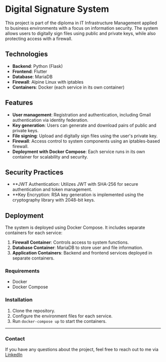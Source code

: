 # Digital Signature System

This project is part of the diploma in IT Infrastructure Management applied to business environments with a focus on information security. The system allows users to digitally sign files using public and private keys, while also protecting access with a firewall.

## Technologies
- **Backend**: Python (Flask)
- **Frontend**: Flutter
- **Database**: MariaDB
- **Firewall**: Alpine Linux with iptables
- **Containers**: Docker (each service in its own container)

## Features
- **User management**: Registration and authentication, including Gmail authentication via identity federation.
- **Key generation**: Users can generate and download pairs of public and private keys.
- **File signing**: Upload and digitally sign files using the user's private key.
- **Firewall**: Access control to system components using an iptables-based firewall.
- **Deployment with Docker Compose**: Each service runs in its own container for scalability and security.

## Security Practices
- **JWT Authentication: Utilizes JWT with SHA-256 for secure authentication and token management.
- **Key Encryption: RSA key generation is implemented using the cryptography library with 2048-bit keys.

## Deployment
The system is deployed using Docker Compose. It includes separate containers for each service:
1. **Firewall Container**: Controls access to system functions.
2. **Database Container**: MariaDB to store user and file information.
3. **Application Containers**: Backend and frontend services deployed in separate containers.

### Requirements
- Docker
- Docker Compose

### Installation
1. Clone the repository.
2. Configure the environment files for each service.
3. Run `docker-compose up` to start the containers.

---

### Contact
If you have any questions about the project, feel free to reach out to me via [LinkedIn](https://www.linkedin.com/in/sbastianr/)
